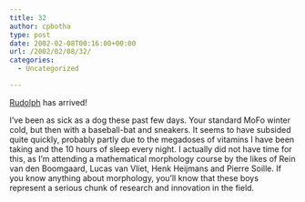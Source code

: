 ```yaml
---
title: 32
author: cpbotha
type: post
date: 2002-02-08T00:16:00+00:00
url: /2002/02/08/32/
categories:
  - Uncategorized

---
```

[Rudolph][1] has arrived!

I&#8217;ve been as sick as a dog these past few days. Your standard MoFo winter cold, but then with a baseball-bat and sneakers. It seems to have subsided quite quickly, probably partly due to the megadoses of vitamins I have been taking and the 10 hours of sleep every night. I actually did not have time for this, as I&#8217;m attending a mathematical morphology course by the likes of Rein van den Boomgaard, Lucas van Vliet, Henk Heijmans and Pierre Soille. If you know anything about morphology, you&#8217;ll know that these boys represent a serious chunk of research and innovation in the field.

 [1]: http://rvdmerwe.livejournal.com/